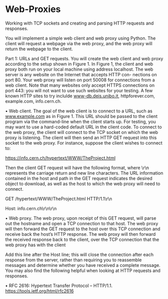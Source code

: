 # Web-Proxies
Working with TCP sockets and creating and parsing HTTP requests and responses.

You will implement a simple web client and
web proxy using Python. The client will request a webpage via the web proxy, and the web proxy
will return the webpage to the client.

Part 1: URLs and GET requests. You will create the web client and web proxy according to
the setup shown in Figure 1. In Figure 1, the client and web proxy both run on your local machine
using address localhost. The web server is any website on the Internet that accepts HTTP con-
nections on port 80. Your web proxy will listen on port 50008 for connections from a web client.
Note that many websites only accept HTTPS connections on port 443: you will not want to use
such websites for your testing. A few known HTTP sites to try inclulde www-db.deis.unibo.it,
httpforever.com, example.com, info.cern.ch.

• Web client. The goal of the web client is to connect to a URL, such as www.example.com
as in Figure 1. This URL should be passed to the client program via the command-line
when the client starts up. For testing, you may want to use a hard-coded default URL in
the client code. To connect to the web proxy, the client will connect to the TCP socket on
which the web proxy is listening. The client will then send an HTTP GET request into this
socket to the web proxy. For instance, suppose the client wishes to connect to:

https://info.cern.ch/hypertext/WWW/TheProject.html

Then the client GET request will have the following format, where \r\n represents the
carriage return and new line characters. The URL information contained in the host and
path in the GET request indicates the desired object to download, as well as the host to
which the web proxy will need to connect.

GET /hypertext/WWW/TheProject.html HTTP/1.1\r\n

Host: info.cern.ch\r\n\r\n

• Web proxy. The web proxy, upon receipt of this GET request, will parse out the hostname
and open a TCP connection to that host. The web proxy will then forward the GET request
to the host over this TCP connection and receive back the host’s HTTP response. The web
proxy will then forward the received response back to the client, over the TCP connection
that the web proxy has with the client

Add this line after the Host line; this will close the connection after each response from the
server, rather than requiring you to reassemble messages and determine whether you have received
a complete message. You may also find the following helpful when looking at HTTP requests and
responses.

• RFC 2616: Hypertext Transfer Protocol – HTTP/1.1. https://tools.ietf.org/html/rfc2616
